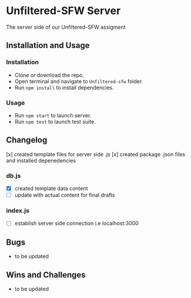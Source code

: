 # Unfiltered-SFW Server
The server side of our Unfiltered-SFW assigment

## Installation and Usage

### Installation
- Clone or download the repo.
- Open terminal and navigate to `Unfiltered-sfw` folder.
- Run `npm install` to install dependencies.

### Usage
- Run `npm start` to launch server.
- Run `npm test` to launch test suite.

## Changelog
[x] created template files for server side .js
[x] created package .json files and installed depenedencies

### db.js
- [x] created template data content
- [ ] update with actual content for final drafts

### index.js
- [ ] establish server side connection i.e localhost:3000

## Bugs
- to be updated

## Wins and Challenges
- to be updated 
